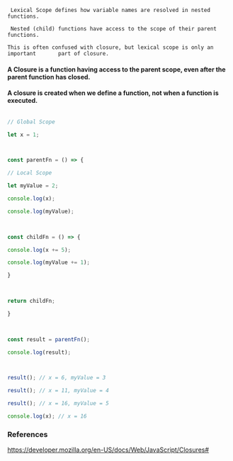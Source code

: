 	 Lexical Scope defines how variable names are resolved in nested functions.
	
	 Nested (child) functions have access to the scope of their parent functions.
	
	This is often confused with closure, but lexical scope is only an important       part of closure.

#### A Closure is a function having access to the parent scope, even after the parent function has closed.

#### A closure is created when we define a function, not when a function is executed.


```js

// Global Scope

let x = 1;

  

const parentFn = () => {

// Local Scope

let myValue = 2;

console.log(x);

console.log(myValue);

  

const childFn = () => {

console.log(x += 5);

console.log(myValue += 1);

}

  

return childFn;

}

  

const result = parentFn();

console.log(result);

  

result(); // x = 6, myValue = 3

result(); // x = 11, myValue = 4

result(); // x = 16, myValue = 5

console.log(x); // x = 16
```

### References

https://developer.mozilla.org/en-US/docs/Web/JavaScript/Closures#








